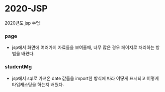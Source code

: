 # 2020-JSP
2020년도 jsp 수업

### page
- jsp에서 화면에 여러가지 자료들을 보여줄때, 너무 많은 경우 페이지로 처리하는 방법을 배웠다.

### studentMg
- jsp에서 sql로 가져온 date 값들을 import한 방식에 따라 어떻게 표시되고 어떻게 타입캐스팅을 하는지 배웠다.
